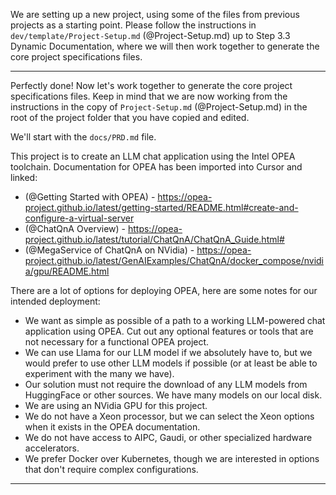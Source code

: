 We are setting up a new project, using some of the files from previous projects as a starting point. Please follow the instructions in `dev/template/Project-Setup.md` (@Project-Setup.md) up to Step 3.3 Dynamic Documentation, where we will then work together to generate the core project specifications files.

---

Perfectly done! Now let's work together to generate the core project specifications files. Keep in mind that we are now working from the instructions in the copy of `Project-Setup.md` (@Project-Setup.md) in the root of the project folder that you have copied and edited.

We'll start with the `docs/PRD.md` file.

This project is to create an LLM chat application using the Intel OPEA toolchain. Documentation for OPEA has been imported into Cursor and linked:

- (@Getting Started with OPEA) - https://opea-project.github.io/latest/getting-started/README.html#create-and-configure-a-virtual-server
- (@ChatQnA Overview) - https://opea-project.github.io/latest/tutorial/ChatQnA/ChatQnA_Guide.html#
- (@MegaService of ChatQnA on NVidia) - https://opea-project.github.io/latest/GenAIExamples/ChatQnA/docker_compose/nvidia/gpu/README.html

There are a lot of options for deploying OPEA, here are some notes for our intended deployment:
- We want as simple as possible of a path to a working LLM-powered chat application using OPEA. Cut out any optional features or tools that are not necessary for a functional OPEA project.
- We can use Llama for our LLM model if we absolutely have to, but we would prefer to use other LLM models if possible (or at least be able to experiment with the many we have).
- Our solution must not require the download of any LLM models from HuggingFace or other sources. We have many models on our local disk.
- We are using an NVidia GPU for this project.
- We do not have a Xeon processor, but we can select the Xeon options when it exists in the OPEA documentation.
- We do not have access to AIPC, Gaudi, or other specialized hardware accelerators.
- We prefer Docker over Kubernetes, though we are interested in options that don't require complex configurations.

---

